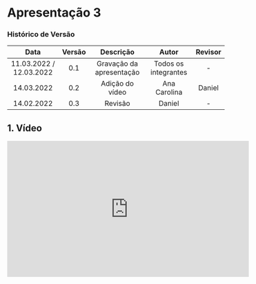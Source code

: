 # Apresentação 3

### Histórico de Versão

|  Data  | Versão | Descrição | Autor | Revisor |
| :----: | :----: | :-------: | :---: | :----:  |
| 11.03.2022 / 12.03.2022 | 0.1 | Gravação da apresentação | Todos os integrantes | - |
| 14.03.2022 | 0.2 | Adição do vídeo | Ana Carolina | Daniel  |
| 14.02.2022 | 0.3 | Revisão | Daniel | -  |


## 1. Vídeo

<center>

<iframe width="560" height="315" src="https://www.youtube.com/embed/SLoEWu1eOj4" title="YouTube video player" frameborder="0" allow="accelerometer; autoplay; clipboard-write; encrypted-media; gyroscope; picture-in-picture" allowfullscreen></iframe>

</center>